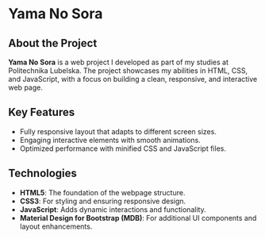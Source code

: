 # Yama No Sora

## About the Project
**Yama No Sora** is a web project I developed as part of my studies at Politechnika Lubelska. The project showcases my abilities in HTML, CSS, and JavaScript, with a focus on building a clean, responsive, and interactive web page.

## Key Features
- Fully responsive layout that adapts to different screen sizes.
- Engaging interactive elements with smooth animations.
- Optimized performance with minified CSS and JavaScript files.

## Technologies
- **HTML5**: The foundation of the webpage structure.
- **CSS3**: For styling and ensuring responsive design.
- **JavaScript**: Adds dynamic interactions and functionality.
- **Material Design for Bootstrap (MDB)**: For additional UI components and layout enhancements.
